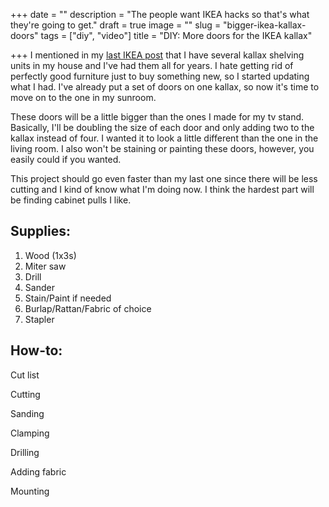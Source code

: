 +++
date = ""
description = "The people want IKEA hacks so that's what they're going to get."
draft = true
image = ""
slug = "bigger-ikea-kallax-doors"
tags = ["diy", "video"]
title = "DIY: More doors for the IKEA kallax"

+++
I mentioned in my [last IKEA post](https://craftycody.com/crafts/doors-ikea-kallax/) that I have several kallax shelving units in my house and I've had them all for years. I hate getting rid of perfectly good furniture just to buy something new, so I started updating what I had. I've already put a set of doors on one kallax, so now it's time to move on to the one in my sunroom.

These doors will be a little bigger than the ones I made for my tv stand. Basically, I'll be doubling the size of each door and only adding two to the kallax instead of four. I wanted it to look a little different than the one in the living room. I also won't be staining or painting these doors, however, you easily could if you wanted.

This project should go even faster than my last one since there will be less cutting and I kind of know what I'm doing now. I think the hardest part will be finding cabinet pulls I like.

## Supplies:

1. Wood (1x3s)
2. Miter saw
3. Drill
4. Sander
5. Stain/Paint if needed
6. Burlap/Rattan/Fabric of choice
7. Stapler

## How-to:

Cut list

Cutting

Sanding

Clamping

Drilling

Adding fabric

Mounting